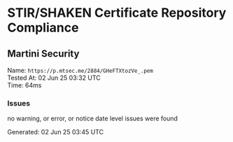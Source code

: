 # STIR/SHAKEN Certificate Repository Compliance

## Martini Security

Name: `https://p.mtsec.me/2884/GHeFTXtozVe_.pem`\
Tested At: 02 Jun 25 03:32 UTC\
Time: 64ms

### Issues

no warning, or error, or notice date level issues were found

Generated: 02 Jun 25 03:45 UTC